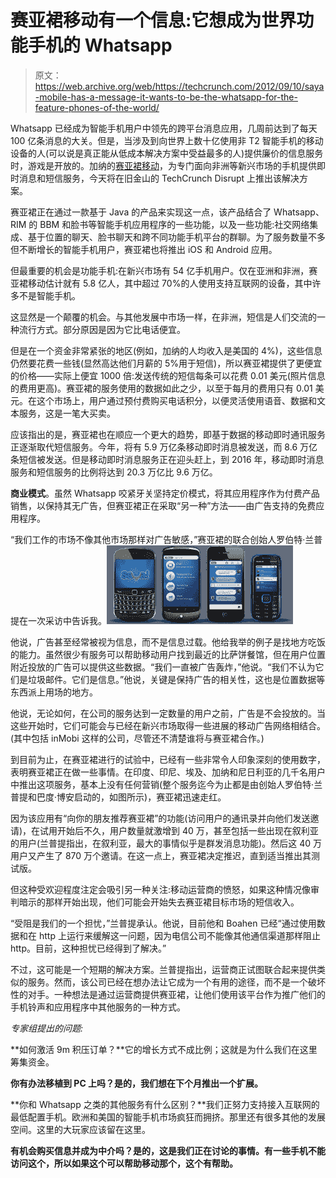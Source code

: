 # 赛亚裙移动有一个信息:它想成为世界功能手机的 Whatsapp

> 原文：<https://web.archive.org/web/https://techcrunch.com/2012/09/10/saya-mobile-has-a-message-it-wants-to-be-the-whatsapp-for-the-feature-phones-of-the-world/>

Whatsapp 已经成为智能手机用户中领先的跨平台消息应用，几周前达到了每天 100 亿条消息的大关。但是，当涉及到向世界上数十亿使用非 T2 智能手机的移动设备的人(可以说是真正能从低成本解决方案中受益最多的人)提供廉价的信息服务时，游戏是开放的。加纳的[赛亚裙移动](https://web.archive.org/web/20230327064553/http://www.saya.im/)，为专门面向非洲等新兴市场的手机提供即时消息和短信服务，今天将在旧金山的 TechCrunch Disrupt 上推出该解决方案。

赛亚裙正在通过一款基于 Java 的产品来实现这一点，该产品结合了 Whatsapp、RIM 的 BBM 和脸书等智能手机应用程序的一些功能，以及一些功能:社交网络集成、基于位置的聊天、脸书聊天和跨不同功能手机平台的群聊。为了服务数量不多但不断增长的智能手机用户，赛亚裙也将推出 iOS 和 Android 应用。

但最重要的机会是功能手机:在新兴市场有 54 亿手机用户。仅在亚洲和非洲，赛亚裙移动估计就有 5.8 亿人，其中超过 70%的人使用支持互联网的设备，其中许多不是智能手机。

这显然是一个颠覆的机会。与其他发展中市场一样，在非洲，短信是人们交流的一种流行方式。部分原因是因为它比电话便宜。

但是在一个资金非常紧张的地区(例如，加纳的人均收入是美国的 4%)，这些信息仍然要花费一些钱(显然高达他们月薪的 5%用于短信)，所以赛亚裙提供了更便宜的价格——实际上便宜 1000 倍:发送传统的短信每条可以花费 0.01 美元(照片信息的费用更高)。赛亚裙的服务使用的数据如此之少，以至于每月的费用只有 0.01 美元。在这个市场上，用户通过预付费购买电话积分，以便灵活使用语音、数据和文本服务，这是一笔大买卖。

应该指出的是，赛亚裙也在顺应一个更大的趋势，即基于数据的移动即时通讯服务正逐渐取代短信服务。今年，将有 5.9 万亿条移动即时消息被发送，而 8.6 万亿条短信被发送。但是移动即时消息服务正在迎头赶上，到 2016 年，移动即时消息服务和短信服务的比例将达到 20.3 万亿比 9.6 万亿。

**商业模式**。虽然 Whatsapp 咬紧牙关坚持定价模式，将其应用程序作为付费产品销售，以保持其无广告，但赛亚裙正在采取“另一种”方法——由广告支持的免费应用程序。

“我们工作的市场不像其他市场那样对广告敏感，”赛亚裙的联合创始人罗伯特·兰普提在一次采访中告诉我。![](img/8dab6e6055d6f1c2d0ef45f2a10e20b9.png "saya phones")

他说，广告甚至经常被视为信息，而不是信息过载。他给我举的例子是找地方吃饭的能力。虽然很少有服务可以帮助移动用户找到最近的比萨饼餐馆，但在用户位置附近投放的广告可以提供这些数据。“我们一直被广告轰炸，”他说。“我们不认为它们是垃圾邮件。它们是信息。”他说，关键是保持广告的相关性，这也是位置数据等东西派上用场的地方。

他说，无论如何，在公司的服务达到一定数量的用户之前，广告是不会投放的。当这些开始时，它们可能会与已经在新兴市场取得一些进展的移动广告网络相结合。(其中包括 inMobi 这样的公司，尽管还不清楚谁将与赛亚裙合作。)

到目前为止，在赛亚裙进行的试验中，已经有一些非常令人印象深刻的使用数字，表明赛亚裙正在做一些事情。在印度、印尼、埃及、加纳和尼日利亚的几千名用户中推出这项服务，基本上没有任何营销(整个服务迄今为止都是由创始人罗伯特·兰普提和巴度·博安启动的，如图所示)，赛亚裙迅速走红。

因为该应用有“向你的朋友推荐赛亚裙”的功能(访问用户的通讯录并向他们发送邀请)，在试用开始后不久，用户数量就激增到 40 万，甚至包括一些出现在叙利亚的用户(兰普提指出，在叙利亚，最大的事情似乎是群发消息功能)。然后这 40 万用户又产生了 870 万个邀请。在这一点上，赛亚裙决定推迟，直到适当推出其测试版。

但这种受欢迎程度注定会吸引另一种关注:移动运营商的愤怒，如果这种情况像审判暗示的那样开始出现，他们可能会开始失去赛亚裙目标市场的短信收入。

“受阻是我们的一个担忧，”兰普提承认。他说，目前他和 Boahen 已经“通过使用数据和在 http 上运行来缓解这一问题，因为电信公司不能像其他通信渠道那样阻止 http。目前，这种担忧已经得到了解决。”

不过，这可能是一个短期的解决方案。兰普提指出，运营商正试图联合起来提供类似的服务。然而，该公司已经在想办法让它成为一个有用的途径，而不是一个破坏性的对手。一种想法是通过运营商提供赛亚裙，让他们使用该平台作为推广他们的手机铃声和应用程序中其他服务的一种方式。

*专家组提出的问题:*

**如何激活 9m 积压订单？**它的增长方式不成比例；这就是为什么我们在这里筹集资金。

**你有办法移植到 PC 上吗？是的，我们想在下个月推出一个扩展。**

**你和 Whatsapp 之类的其他服务有什么区别？**我们正努力支持接入互联网的最低配置手机。欧洲和美国的智能手机市场疯狂而拥挤。那里还有很多其他的发展空间。这里的大玩家应该留在这里。

**有机会购买信息并成为中介吗？是的，这是我们正在讨论的事情。有一些手机不能访问这个，所以如果这个可以帮助移动那个，这个有帮助。**